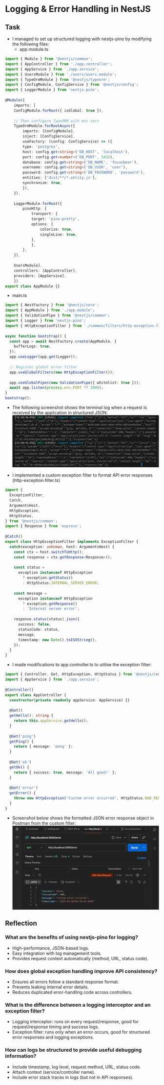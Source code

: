 # Logging & Error Handling in NestJS

## Task

- I managed to set up structured logging with nestjs-pino by modifying the following files:
  - app.module.ts
```typescript
import { Module } from '@nestjs/common';
import { AppController } from './app.controller';
import { AppService } from './app.service';
import { UsersModule } from './users/users.module';
import { TypeOrmModule } from '@nestjs/typeorm';
import { ConfigModule, ConfigService } from '@nestjs/config';
import { LoggerModule } from 'nestjs-pino';

@Module({
    imports: [
    ConfigModule.forRoot({ isGlobal: true }),

    // Then configure TypeORM with env vars
    TypeOrmModule.forRootAsync({
        imports: [ConfigModule],
        inject: [ConfigService],
        useFactory: (config: ConfigService) => ({
        type: 'postgres',
        host: config.get<string>('DB_HOST', 'localhost'),
        port: config.get<number>('DB_PORT', 5432),
        database: config.get<string>('DB_NAME', 'focusbear'),
        username: config.get<string>('DB_USER', 'user'),
        password: config.get<string>('DB_PASSWORD', 'password'),
        entities: ['dist/**/*.entity.js'],
        synchronize: true,
        }),
    }),

    LoggerModule.forRoot({
        pinoHttp: {
            transport: {
            target: 'pino-pretty',
            options: {
                colorize: true,
                singleLine: true,
            },
            },
        },
    }),

    UsersModule],
    controllers: [AppController],
    providers: [AppService],
    })
export class AppModule {}
```
  - main.ts
```typescript
import { NestFactory } from '@nestjs/core';
import { AppModule } from './app.module';
import { ValidationPipe } from '@nestjs/common';
import { Logger } from 'nestjs-pino';
import { HttpExceptionFilter } from './common/filters/http-exception.filter';

async function bootstrap() {
  const app = await NestFactory.create(AppModule, {
    bufferLogs: true,
  });
  app.useLogger(app.get(Logger));

  // Register global error filter
  app.useGlobalFilters(new HttpExceptionFilter());

  app.useGlobalPipes(new ValidationPipe({ whitelist: true }));
  await app.listen(process.env.PORT ?? 3000);
}
bootstrap();
```
- The following screenshot shows the terminal log when a request is received by the application in structured JSON:
![Screenshot of terminal log when a request is received by the application in structured JSON](images/structured_JSON_evidence.png)

- I implemented a custom exception filter to format API error responses (http-exception.filter.ts)
```typescript
import {
  ExceptionFilter,
  Catch,
  ArgumentsHost,
  HttpException,
  HttpStatus,
} from '@nestjs/common';
import { Response } from 'express';

@Catch()
export class HttpExceptionFilter implements ExceptionFilter {
  catch(exception: unknown, host: ArgumentsHost) {
    const ctx = host.switchToHttp();
    const response = ctx.getResponse<Response>();

    const status =
      exception instanceof HttpException
        ? exception.getStatus()
        : HttpStatus.INTERNAL_SERVER_ERROR;

    const message =
      exception instanceof HttpException
        ? exception.getResponse()
        : 'Internal server error';

    response.status(status).json({
      success: false,
      statusCode: status,
      message,
      timestamp: new Date().toISOString(),
    });
  }
}
```
- I made modifications to app.controller.ts to utilise the exception filter:
```typescript
import { Controller, Get, HttpException, HttpStatus } from '@nestjs/common';
import { AppService } from './app.service';

@Controller()
export class AppController {
  constructor(private readonly appService: AppService) {}

  @Get()
  getHello(): string {
    return this.appService.getHello();
  }

  @Get('ping')
  getPing() {
    return { message: 'pong' };
  }

  @Get('ok')
  getOk() {
    return { success: true, message: 'All good!' };
  }

  @Get('error')
  getError() {
    throw new HttpException('Custom error occurred', HttpStatus.BAD_REQUEST);
  }
}
```
- Screenshot below shows the formatted JSON error response object in Postman from the custom filter:
![Screenshot of the formatted JSON error response object in Postman](images/custom_filter_evidence.png)

## Reflection

### What are the benefits of using nestjs-pino for logging?

- High-performance, JSON-based logs.
- Easy integration with log management tools.
- Provides request context automatically (method, URL, status code).

### How does global exception handling improve API consistency?

- Ensures all errors follow a standard response format.
- Prevents leaking internal error details.
- Reduces duplicated error-handling code across controllers.

### What is the difference between a logging interceptor and an exception filter?

- Logging interceptor: runs on every request/response, good for request/response timing and success logs.
- Exception filter: runs only when an error occurs, good for structured error responses and logging exceptions.

### How can logs be structured to provide useful debugging information?

- Include timestamp, log level, request method, URL, status code.
- Attach context (service/controller name).
- Include error stack traces in logs (but not in API responses).

